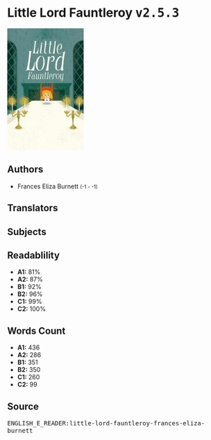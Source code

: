 # Little Lord Fauntleroy <kbd>v2.5.3</kbd>

![](./cover.medium.jpg "")

## Authors


 - Frances Eliza Burnett <small>(-1 - -1)</small>

## Translators



## Subjects



## Readablility


 - **A1:** 81%
 - **A2:** 87%
 - **B1:** 92%
 - **B2:** 96%
 - **C1:** 99%
 - **C2:** 100%

## Words Count


 - **A1:** 436
 - **A2:** 286
 - **B1:** 351
 - **B2:** 350
 - **C1:** 260
 - **C2:** 99

## Source


<kbd>ENGLISH_E_READER:little-lord-fauntleroy-frances-eliza-burnett</kbd>
